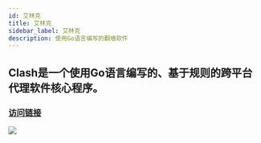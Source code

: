 ```yaml
---
id: 艾林克
title: 艾林克
sidebar_label: 艾林克
description: 使用Go语言编写的翻墙软件
---
```

## Clash是一个使用Go语言编写的、基于规则的跨平台代理软件核心程序。
### [访问链接](https://alink.moe233.app/#/register?code=XEgw5AcY)
![](https://pic1.imgdb.cn/item/6830016458cb8da5c8092e5e.png)

